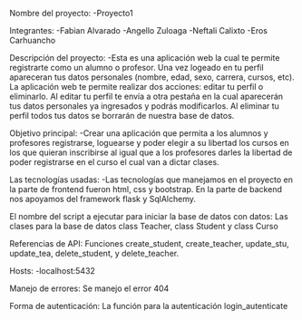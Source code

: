 Nombre del proyecto: 
-Proyecto1

Integrantes:
-Fabian Alvarado
-Angello Zuloaga
-Neftali Calixto
-Eros Carhuancho

Descripción del proyecto:
-Esta es una aplicación web la cual te permite registrarte como un alumno o profesor. Una
vez logeado en tu perfil apareceran tus datos personales (nombre, edad, sexo, carrera, cursos, etc). La aplicación web te permite realizar dos acciones: editar tu perfil o eliminarlo. Al editar tu perfil te envía a otra pestaña en la cual aparecerán tus datos personales ya ingresados y podrás modificarlos. Al eliminar tu perfil todos tus datos se borrarán de nuestra base de datos.

Objetivo principal:
-Crear una aplicación que permita a los alumnos y profesores registrarse, loguearse y poder elegir a su libertad los cursos en los que quieran inscribirse al igual que a los profesores darles la libertad de poder registrarse en el curso el cual van a dictar clases.


Las tecnologías usadas:
-Las tecnologías que manejamos en el proyecto en la parte de frontend fueron html, css y bootstrap. En la parte de backend nos apoyamos del framework flask y SqlAlchemy. 

El nombre del script a ejecutar para iniciar la base de datos con datos:
Las clases para la base de datos class Teacher, class Student y class Curso

Referencias de API:
Funciones  create_student, create_teacher, update_stu, update_tea,  delete_student, y delete_teacher.

Hosts:
-localhost:5432


Manejo de errores:
Se manejo el error 404

Forma de autenticación:
La función para la autenticación login_autenticate


